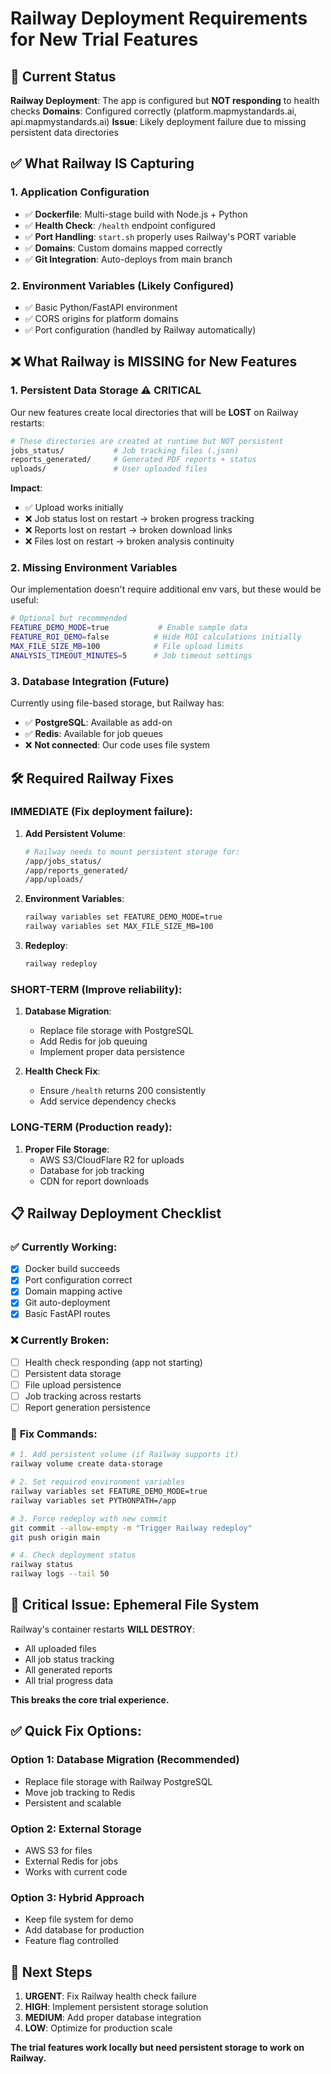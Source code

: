 # Railway Deployment Requirements for New Trial Features

## 🚨 Current Status
**Railway Deployment**: The app is configured but **NOT responding** to health checks
**Domains**: Configured correctly (platform.mapmystandards.ai, api.mapmystandards.ai)
**Issue**: Likely deployment failure due to missing persistent data directories

## ✅ What Railway IS Capturing

### 1. **Application Configuration**
- ✅ **Dockerfile**: Multi-stage build with Node.js + Python
- ✅ **Health Check**: `/health` endpoint configured
- ✅ **Port Handling**: `start.sh` properly uses Railway's PORT variable
- ✅ **Domains**: Custom domains mapped correctly
- ✅ **Git Integration**: Auto-deploys from main branch

### 2. **Environment Variables** (Likely Configured)
- ✅ Basic Python/FastAPI environment
- ✅ CORS origins for platform domains
- ✅ Port configuration (handled by Railway automatically)

## ❌ What Railway is MISSING for New Features

### 1. **Persistent Data Storage** ⚠️ **CRITICAL**
Our new features create local directories that will be **LOST** on Railway restarts:

```bash
# These directories are created at runtime but NOT persistent
jobs_status/           # Job tracking files (.json)
reports_generated/     # Generated PDF reports + status
uploads/               # User uploaded files
```

**Impact**: 
- ✅ Upload works initially
- ❌ Job status lost on restart → broken progress tracking
- ❌ Reports lost on restart → broken download links
- ❌ Files lost on restart → broken analysis continuity

### 2. **Missing Environment Variables**
Our implementation doesn't require additional env vars, but these would be useful:

```bash
# Optional but recommended
FEATURE_DEMO_MODE=true           # Enable sample data
FEATURE_ROI_DEMO=false          # Hide ROI calculations initially  
MAX_FILE_SIZE_MB=100            # File upload limits
ANALYSIS_TIMEOUT_MINUTES=5      # Job timeout settings
```

### 3. **Database Integration** (Future)
Currently using file-based storage, but Railway has:
- ✅ **PostgreSQL**: Available as add-on
- ✅ **Redis**: Available for job queues
- ❌ **Not connected**: Our code uses file system

## 🛠️ Required Railway Fixes

### **IMMEDIATE** (Fix deployment failure):

1. **Add Persistent Volume**:
   ```bash
   # Railway needs to mount persistent storage for:
   /app/jobs_status/
   /app/reports_generated/  
   /app/uploads/
   ```

2. **Environment Variables**:
   ```bash
   railway variables set FEATURE_DEMO_MODE=true
   railway variables set MAX_FILE_SIZE_MB=100
   ```

3. **Redeploy**:
   ```bash
   railway redeploy
   ```

### **SHORT-TERM** (Improve reliability):

1. **Database Migration**:
   - Replace file storage with PostgreSQL
   - Add Redis for job queuing
   - Implement proper data persistence

2. **Health Check Fix**:
   - Ensure `/health` returns 200 consistently
   - Add service dependency checks

### **LONG-TERM** (Production ready):

1. **Proper File Storage**:
   - AWS S3/CloudFlare R2 for uploads
   - Database for job tracking
   - CDN for report downloads

## 📋 Railway Deployment Checklist

### ✅ **Currently Working**:
- [x] Docker build succeeds
- [x] Port configuration correct
- [x] Domain mapping active
- [x] Git auto-deployment
- [x] Basic FastAPI routes

### ❌ **Currently Broken**:
- [ ] Health check responding (app not starting)
- [ ] Persistent data storage
- [ ] File upload persistence  
- [ ] Job tracking across restarts
- [ ] Report generation persistence

### 🔧 **Fix Commands**:

```bash
# 1. Add persistent volume (if Railway supports it)
railway volume create data-storage

# 2. Set required environment variables
railway variables set FEATURE_DEMO_MODE=true
railway variables set PYTHONPATH=/app

# 3. Force redeploy with new commit
git commit --allow-empty -m "Trigger Railway redeploy"
git push origin main

# 4. Check deployment status
railway status
railway logs --tail 50
```

## 🚨 **Critical Issue**: Ephemeral File System

Railway's container restarts **WILL DESTROY**:
- All uploaded files
- All job status tracking  
- All generated reports
- All trial progress data

**This breaks the core trial experience.**

## ✅ **Quick Fix Options**:

### Option 1: **Database Migration** (Recommended)
- Replace file storage with Railway PostgreSQL
- Move job tracking to Redis
- Persistent and scalable

### Option 2: **External Storage**
- AWS S3 for files
- External Redis for jobs
- Works with current code

### Option 3: **Hybrid Approach**
- Keep file system for demo
- Add database for production
- Feature flag controlled

## 🎯 **Next Steps**

1. **URGENT**: Fix Railway health check failure
2. **HIGH**: Implement persistent storage solution  
3. **MEDIUM**: Add proper database integration
4. **LOW**: Optimize for production scale

**The trial features work locally but need persistent storage to work on Railway.**